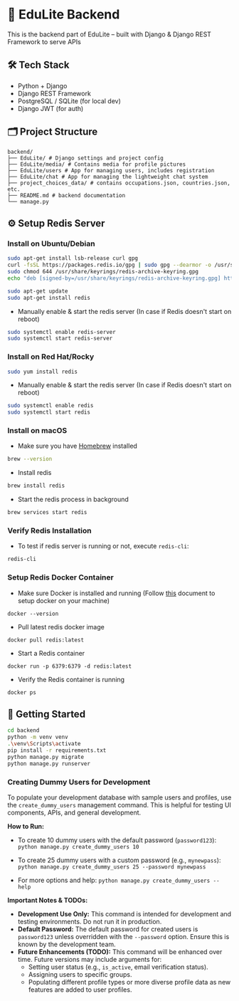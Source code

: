 # 🧠 EduLite Backend

This is the backend part of EduLite – built with Django & Django REST Framework to serve APIs

## 🛠️ Tech Stack

- Python + Django
- Django REST Framework
- PostgreSQL / SQLite (for local dev)
- Django JWT (for auth)

## 🗂️ Project Structure
```
backend/
├── EduLite/ # Django settings and project config
├── EduLite/media/ # Contains media for profile pictures
├── EduLite/users # App for managing users, includes registration
├── EduLite/chat # App for managing the lightweight chat system
├── project_choices_data/ # contains occupations.json, countries.json, etc.
├── README.md # backend documentation
└── manage.py
```

## ⚙️ Setup Redis Server

### Install on Ubuntu/Debian

```bash
sudo apt-get install lsb-release curl gpg
curl -fsSL https://packages.redis.io/gpg | sudo gpg --dearmor -o /usr/share/keyrings/redis-archive-keyring.gpg
sudo chmod 644 /usr/share/keyrings/redis-archive-keyring.gpg
echo "deb [signed-by=/usr/share/keyrings/redis-archive-keyring.gpg] https://packages.redis.io/deb $(lsb_release -cs) main" | sudo tee /etc/apt/sources.list.d/redis.list

sudo apt-get update
sudo apt-get install redis
```

* Manually enable & start the redis server (In case if Redis doesn't start on reboot)
```bash
sudo systemctl enable redis-server
sudo systemctl start redis-server
```

### Install on Red Hat/Rocky

```bash
sudo yum install redis
```

* Manually enable & start the redis server (In case if Redis doesn't start on reboot)
```bash
sudo systemctl enable redis
sudo systemctl start redis
```

### Install on macOS

* Make sure you have [Homebrew](https://brew.sh/) installed
```bash
brew --version
```

* Install redis
```bash
brew install redis
```

* Start the redis process in background
```bash
brew services start redis
```

### Verify Redis Installation

* To test if redis server is running or not, execute `redis-cli`:
```bash
redis-cli
```

### Setup Redis Docker Container

* Make sure Docker is installed and running (Follow [this](https://docs.docker.com/engine/install/) document to setup docker on your machine)
```
docker --version
```

* Pull latest redis docker image
```
docker pull redis:latest
```

* Start a Redis container
```
docker run -p 6379:6379 -d redis:latest
```

* Verify the Redis container is running
```
docker ps
```

## 🚀 Getting Started

```bash
cd backend
python -m venv venv
.\venv\Scripts\activate
pip install -r requirements.txt
python manage.py migrate
python manage.py runserver
```

### Creating Dummy Users for Development

To populate your development database with sample users and profiles, use the `create_dummy_users` management command. This is helpful for testing UI components, APIs, and general development.

**How to Run:**

* To create 10 dummy users with the default password (`password123`):
    `python manage.py create_dummy_users 10`

* To create 25 dummy users with a custom password (e.g., `mynewpass`):
    `python manage.py create_dummy_users 25 --password mynewpass`

* For more options and help:
    `python manage.py create_dummy_users --help`

**Important Notes & TODOs:**

* **Development Use Only:** This command is intended for development and testing environments. Do not run it in production.
* **Default Password:** The default password for created users is `password123` unless overridden with the `--password` option. Ensure this is known by the development team.
* **Future Enhancements (TODO):** This command will be enhanced over time. Future versions may include arguments for:
    * Setting user status (e.g., `is_active`, email verification status).
    * Assigning users to specific groups.
    * Populating different profile types or more diverse profile data as new features are added to user profiles.
